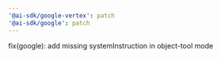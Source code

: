 ```yaml
---
'@ai-sdk/google-vertex': patch
'@ai-sdk/google': patch
---
```


fix(google): add missing systemInstruction in object-tool mode

